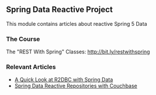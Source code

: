 ## Spring Data Reactive Project

This module contains articles about reactive Spring 5 Data

### The Course
The "REST With Spring" Classes: http://bit.ly/restwithspring

### Relevant Articles
- [A Quick Look at R2DBC with Spring Data](https://www.baeldung.com/spring-data-r2dbc)
- [Spring Data Reactive Repositories with Couchbase](https://www.baeldung.com/spring-data-reactive-couchbase)

